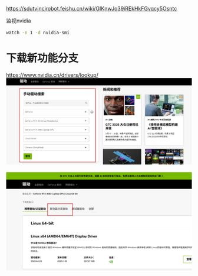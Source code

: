https://sdutvincirobot.feishu.cn/wiki/GIKnwJo39iREkHkFGvqcy5Osntc

监视nvidia
```bash
watch -n 1 -d nvidia-smi
```


# 下载新功能分支

https://www.nvidia.cn/drivers/lookup/
![](../../../resources/Pasted%20image%2020250126095612.png)

![](../../../resources/Pasted%20image%2020250126095641.png)